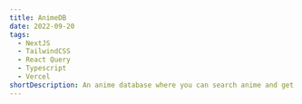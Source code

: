 ```yaml
---
title: AnimeDB
date: 2022-09-20
tags:
  - NextJS
  - TailwindCSS
  - React Query
  - Typescript
  - Vercel
shortDescription: An anime database where you can search anime and get details.
---
```

